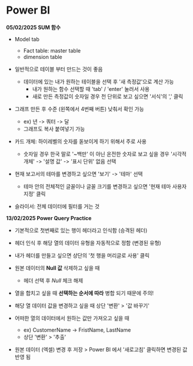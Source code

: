 # Power BI

**05/02/2025 SUM 함수**

* Model tab
  - Fact table: master table
  - dimension table
 
* 일반적으로 테이블 부터 만드는 것이 좋음
  - 데이터에 있는 내가 원하는 테이블을 선택 후 '새 측정값'으로 계산 가능
    - 내가 원하는 함수 선택할 때 'tab' / 'enter' 눌러서 사용
    - 새로 만든 측정값이 숫자일 경우 천 단위로 보고 싶으면 '서식'의 ',' 클릭

* 그래프 만든 후 수준 (왼쪽에서 4번째 버튼) 낮춰서 확인 가능
  - ex) 년 -> 쿼터 -> 달
  - 그래프도 복사 붙여넣기 가능

* 카드 개체: 하이레벨의 숫자를 돋보이게 하기 위해서 주로 사용
  - 숫자일 경우 한국 말로 '~백만' 이 아닌 온전한 숫자로 보고 싶을 경우 '시각적 개체' -> '설명 값' -> '표시 단위' 없음 선택

* 현재 보고서의 테마를 변경하고 싶으면 '보기' -> '테마' 선택
  - 테마 안의 전체적인 글꼴이나 글꼴 크기를 변경하고 싶으면 '현재 테마 사용자 지정' 클릭

* 슬라이서: 전체 데이터에 필터를 거는 것


**13/02/2025 Power Query Practice**

* 기본적으로 첫번째로 있는 행이 헤더라고 인식함 (승격된 헤더)
  
* 헤더 인식 후 해당 열의 데이터 유형을 자동적으로 정함 (변경된 유형)
  
* 내가 헤더를 만들고 싶으면 상단의 '첫 행을 머리글로 사용' 클릭

* 원본 데이터의 **Null 값** 삭제하고 싶을 때
  - 헤더 선택 후 _Null_ 체크 해제

* 열을 합치고 싶을 때 **선택하는 순서에 따라** 병합 되기 때문에 주의!

* 해당 열 데이터 값을 변경하고 싶을 때 상단 '변환' > '값 바꾸기'

* 어떠한 열의 데이터에서 원하는 값만 가져오고 싶을 때
  - ex) CustomerName -> FristName, LastName
  - 상단 '변환' > '추출'
 
* 원본 데이터 (엑셀) 변경 후 저장 > Power BI 에서 '새로고침' 클릭하면 변경된 값 반영 됨
